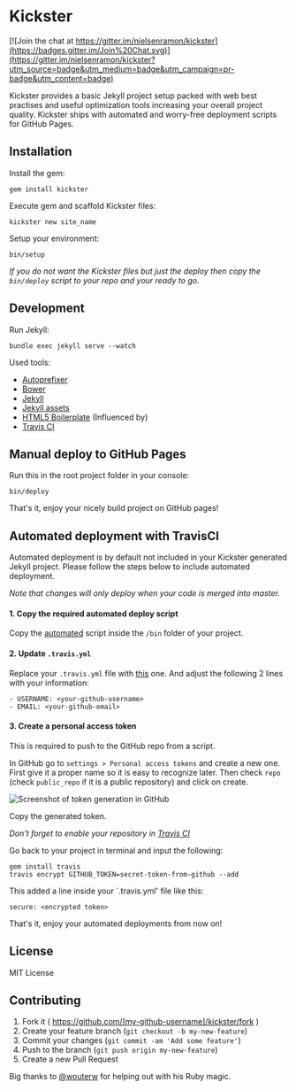 Kickster
========

[![Join the chat at https://gitter.im/nielsenramon/kickster](https://badges.gitter.im/Join%20Chat.svg)](https://gitter.im/nielsenramon/kickster?utm_source=badge&utm_medium=badge&utm_campaign=pr-badge&utm_content=badge)

Kickster provides a basic Jekyll project setup packed with web best practises and useful optimization tools increasing your overall project quality. Kickster ships with automated and worry-free deployment scripts for GitHub Pages.

## Installation

Install the gem:

    gem install kickster

Execute gem and scaffold Kickster files:

    kickster new site_name

Setup your environment:

    bin/setup

*If you do not want the Kickster files but just the deploy then copy the `bin/deploy` script to your repo and your ready to go.*

## Development

Run Jekyll:

    bundle exec jekyll serve --watch

Used tools:
  - [Autoprefixer](https://github.com/postcss/autoprefixer)
  - [Bower](http://bower.io/)
  - [Jekyll](http://jekyllrb.com/)
  - [Jekyll assets](https://github.com/jekyll/jekyll-assets)
  - [HTML5 Boilerplate](https://html5boilerplate.com/) (Influenced by)
  - [Travis CI](http://travis-ci.org)

## Manual deploy to GitHub Pages

Run this in the root project folder in your console:

    bin/deploy

That's it, enjoy your nicely build project on GitHub pages!

## Automated deployment with TravisCI

Automated deployment is by default not included in your Kickster generated Jekyll project. Please follow the steps below to include automated deployment.

*Note that changes will only deploy when your code is merged into master.*

#### 1. Copy the required automated deploy script

Copy the [automated](https://github.com/nielsenramon/kickster/blob/master/snippets/automated) script inside the `/bin` folder of your project.

#### 2. Update `.travis.yml`

Replace your `.travis.yml` file with [this](https://github.com/nielsenramon/kickster/blob/master/snippets/.travis.yml) one.
And adjust the following 2 lines with your information:

    - USERNAME: <your-github-username>
    - EMAIL: <your-github-email>

#### 3. Create a personal access token

This is required to push to the GitHub repo from a script.

In GitHub go to `settings > Personal access tokens` and create a new one.
First give it a proper name so it is easy to recognize later. Then check `repo` (check `public_repo` if it is a public repository) and click on create.

<img src="https://dl.dropboxusercontent.com/u/20823269/kickster-token.png" alt="Screenshot of token generation in GitHub">

Copy the generated token.

*Don't forget to enable your repository in [Travis CI](https://travis-ci.org/)*

Go back to your project in terminal and input the following:

    gem install travis
    travis encrypt GITHUB_TOKEN=secret-token-from-github --add

This added a line inside your `.travis.yml' file like this:

    secure: <encrypted token>

That's it, enjoy your automated deployments from now on!

## License

MIT License

## Contributing

1. Fork it ( https://github.com/[my-github-username]/kickster/fork )
2. Create your feature branch (`git checkout -b my-new-feature`)
3. Commit your changes (`git commit -am 'Add some feature'`)
4. Push to the branch (`git push origin my-new-feature`)
5. Create a new Pull Request

Big thanks to [@wouterw](https://github.com/wouterw) for helping out with his Ruby magic.
